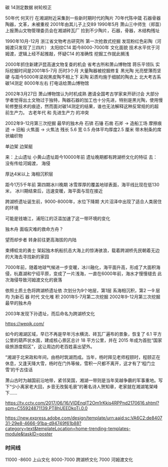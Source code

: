 
碳 14测定数据 树轮校正 


50年代 何天行 在湘湖附近采集到一些新时期时代的陶片
70年代陈中箴 石器骨器陶器，文革，未被重视 2001年由其儿子上交89
1990年5月 萧山三中师生（郑苗）上报萧山文物管理委员会在湘湖砖瓦厂 捡到不少陶片，石器，骨器，木结构残址

1990年10月-12月 浙江省文物考古研究所 第一次抢救式挖掘   发现粉红色彩陶（河姆渡只发现了三四片） 太阳纹C14 距今8000-7000年
文化面貌 技术水平优于河姆渡，逻辑上经不起推敲，怀疑C14 的准确性
挖掘工作就此搁浅



2000年抓住新建沪昆高速文物复查的机会 省考古所和萧山博物馆 蒋乐平领队 实际挖掘时间是2001年5-7月
历时3个月 大量陶器被挖掘修复 
黑光陶 光亮壁薄而坚硬 与距今5000年梁祝黑皮陶不相上下
彩陶 彩质均施于细腻的陶衣上
北大考古系 碳14测定 8000年左右 打电话给萧山博物馆

2002年3月27日 萧山博物馆认为时机成熟 邀请全国考古学家来开研讨会 大部分学者觉得出土文物过于独特，陶器石器的加工也十分先进，特别是黑光陶，使用慢轮修整技术的痕迹，然而面对碳14测定的结果，谁也无法解释这种反常规的的超前生产力。
古老年代 和 先进生产力 的冲突 


2002年9-12月第三次挖掘 最早的独木舟 石锛 石锤 石凿 石斧 -> 造船工场 摩擦痕迹 -> 旧船
火焦面 -> 火焦法
残长 5.6 宽 0.5 舟体平均厚度2.5 厘米
带木制条的席状编织物

单边架  边架艇


来：上山遗址 小黄山遗址距今10000年前 遗址晚期都有跨湖桥文化的特征
去： 没有传给河姆渡， 海侵

厚达4米以上 海相沉积层






距今1万5千年前 第四期冰川晚期 冰雪厚厚的覆盖地球表面，海平线比现在低130米，
冰川期结束后，迅速变暖，海平面与现在接近



跨湖桥遗址诞生前，9000-8000年，水位下降期 大片沼泽中出现了适合人类居住的环境

可能是钱塘江，浦阳江的泛滥加速了这一带环境的变化


独木舟 面临灾难的救命方舟？

望而却步者 转身前往更高海拔的内陆

束缚蛟龙的勇士 架起独木帆船抗击大海上的惊涛骇浪，载着跨湖桥先民朝着无边的大海去寻找新的家园



7000年前，随着地球气候进一步变暖，冰川融化，海平面升高，形成了大面积海侵，杭嘉湖和宁绍平原，变成了一片浅海，一直在6000年前，海水才慢慢褪去
此次海侵导致河姆渡文化的衰落


依照土质土色将跨湖桥遗址依 次划分为9个地层，第1层 系海相沉积，第2 一9 层均 为新石 器 时代 文化堆 积
2001年5-7月第二次挖掘
2002年9-12月第三次挖掘 最早的独木舟

2003年发现下孙遗址，而后命名为跨湖桥文化



https://wepik.com/


如今的湘湖区域，早已不再是早年污水横流、砖瓦厂遍布的景象，恢复了 6.1 平方公里的葫芦状水面，建成核心景区总计 18 平方公里，并在 2015 年成为首批“国家级旅游度假区”，这让周边的老百姓喜出望外。

“湘湖于北宋政和年间，由杨时筑湖而成。当年，杨时拜见老师程颐时，程颐正在休息，又逢天降大雪，杨时在门外等候，雪积一尺都不离开，这才有了‘程门立雪’的千古佳话

萧山古时为越国前沿地带，紧邻吴国，湘湖一带则是当年吴越争霸的军事重地。写下“少小离家老大回，乡音无改鬓毛衰”的著名诗人贺知章，老家就在湘湖笔架峰下……


https://tv.cctv.com/2017/06/16/VIDEnqIT2Om1rKkis4RPPnd2170616.shtml?spm=C55924871139.PT8hUEEDkoTi.0.0

https://new.express.adobe.com/design/template/urn:aaid:sc:VA6C2:de840731-29e8-4666-91ba-d94749f61b88?category=text&templateLocation=home-trending-templates-module&taskID=poster


### 时间线

11000 -8600 上山文化
8000-7000 跨湖桥文化
7000 河姆渡文化